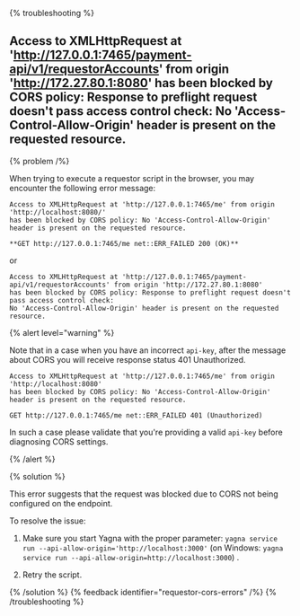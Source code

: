 {% troubleshooting %}

## Access to XMLHttpRequest at 'http://127.0.0.1:7465/payment-api/v1/requestorAccounts' from origin 'http://172.27.80.1:8080' has been blocked by CORS policy: Response to preflight request doesn't pass access control check: No 'Access-Control-Allow-Origin' header is present on the requested resource.

{% problem /%}

When trying to execute a requestor script in the browser, you may encounter the following error message:

```
Access to XMLHttpRequest at 'http://127.0.0.1:7465/me' from origin 'http://localhost:8080/'
has been blocked by CORS policy: No 'Access-Control-Allow-Origin' header is present on the requested resource.
```

```
**GET http://127.0.0.1:7465/me net::ERR_FAILED 200 (OK)**
```

or

```
Access to XMLHttpRequest at 'http://127.0.0.1:7465/payment-api/v1/requestorAccounts' from origin 'http://172.27.80.1:8080'
has been blocked by CORS policy: Response to preflight request doesn't pass access control check:
No 'Access-Control-Allow-Origin' header is present on the requested resource.
```

{% alert level="warning" %}

Note that in a case when you have an incorrect `api-key`, after the message about CORS you will receive response status 401 Unauthorized.

```
Access to XMLHttpRequest at 'http://127.0.0.1:7465/me' from origin 'http://localhost:8080'
has been blocked by CORS policy: No 'Access-Control-Allow-Origin' header is present on the requested resource.
```

```
GET http://127.0.0.1:7465/me net::ERR_FAILED 401 (Unauthorized)
```

In such a case please validate that you're providing a valid `api-key` before diagnosing CORS settings.

{% /alert %}

{% solution %}

This error suggests that the request was blocked due to CORS not being configured on the endpoint.

To resolve the issue:

1. Make sure you start Yagna with the proper parameter: `yagna service run --api-allow-origin='http://localhost:3000'` (on Windows: `yagna service run --api-allow-origin=http://localhost:3000`) .

2. Retry the script.

{% /solution %}
{% feedback identifier="requestor-cors-errors" /%}
{% /troubleshooting %}
